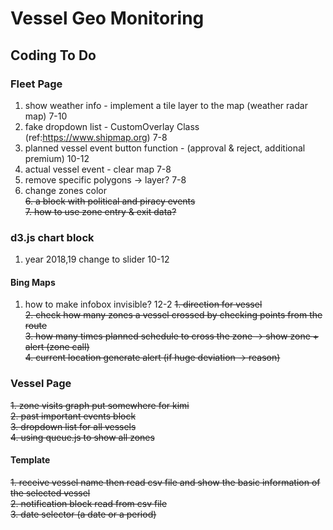 # Vessel Geo Monitoring

## Coding To Do

### Fleet Page  

1. show weather info - implement a tile layer to the map (weather radar map) 7-10 
2. fake dropdown list - CustomOverlay Class (ref:https://www.shipmap.org) 7-8 
3. planned vessel event button function - (approval & reject, additional premium) 10-12 
4. actual vessel event - clear map 7-8 
5. remove specific polygons -> layer? 7-8  
6. change zones color  
~~6. a block with political and piracy events~~  
~~7. how to use zone entry & exit data?~~  

### d3.js chart block

1. year 2018,19 change to slider 10-12 

#### Bing Maps  

1. how to make infobox invisible? 12-2 
~~1. direction for vessel~~  
~~2. check how many zones a vessel crossed by checking points from the route~~  
~~3. how many times planned schedule to cross the zone -> show zone + alert (zone call)~~  
~~4. current location generate alert (if huge deviation -> reason)~~  

### Vessel Page

~~1. zone visits graph put somewhere for kimi~~  
~~2. past important events block~~  
~~3. dropdown list for all vessels~~  
~~4. using queue.js to show all zones~~  

#### Template  

~~1. receive vessel name then read csv file and show the basic information of the selected vessel~~  
~~2. notification block read from csv file~~  
~~3. date selector (a date or a period)~~  
